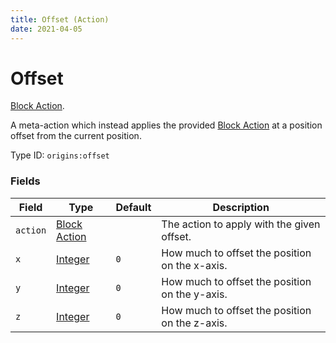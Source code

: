 ```yaml
---
title: Offset (Action)
date: 2021-04-05
---
```

# Offset

[Block Action](../block_actions.md).

A meta-action which instead applies the provided [Block Action](../block_actions.md) at a position offset from the current position.

Type ID: `origins:offset`

### Fields

Field  | Type | Default | Description
-------|------|---------|-------------
`action` | [Block Action](../block_actions.md) | | The action to apply with the given offset.
`x` | [Integer](../data_types/integer.md) | `0` | How much to offset the position on the x-axis.
`y` | [Integer](../data_types/integer.md) | `0` | How much to offset the position on the y-axis.
`z` | [Integer](../data_types/integer.md) | `0` | How much to offset the position on the z-axis.

